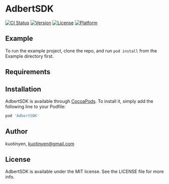 # AdbertSDK

[![CI Status](http://img.shields.io/travis/kuotinyen/AdbertSDK.svg?style=flat)](https://travis-ci.org/kuotinyen/AdbertSDK)
[![Version](https://img.shields.io/cocoapods/v/AdbertSDK.svg?style=flat)](http://cocoapods.org/pods/AdbertSDK)
[![License](https://img.shields.io/cocoapods/l/AdbertSDK.svg?style=flat)](http://cocoapods.org/pods/AdbertSDK)
[![Platform](https://img.shields.io/cocoapods/p/AdbertSDK.svg?style=flat)](http://cocoapods.org/pods/AdbertSDK)

## Example

To run the example project, clone the repo, and run `pod install` from the Example directory first.

## Requirements

## Installation

AdbertSDK is available through [CocoaPods](http://cocoapods.org). To install
it, simply add the following line to your Podfile:

```ruby
pod 'AdbertSDK'
```

## Author

kuotinyen, kuotinyen@gmail.com

## License

AdbertSDK is available under the MIT license. See the LICENSE file for more info.
